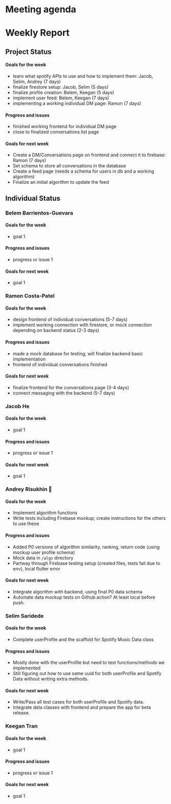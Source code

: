 # Meeting agenda

# Weekly Report
## Project Status
#### Goals for the week
- learn what spotify APIs to use and how to implement them: Jacob, Selim, Andrey (7 days)
- finalize firestore setup: Jacob, Selim (5 days)
- finalize profile creation: Belem, Keegan (5 days)
- implement user feed: Belem, Keegan (7 days)
- implementing a working individual DM page: Ramon (7 days)
#### Progress and issues
* finished working frontend for individual DM page
* close to finalized conversations list page
#### Goals for next week
- Create a DM/Conversations page on frontend and connect it to firebase: Ramon (7 days)
- Set schema to store all conversations in the database
- Create a feed page (needs a schema for users in db and a working algorithm)
- Finalize an initial algorithm to update the feed 

## Individual Status
### Belem Barrientos-Guevara
#### Goals for the week
* goal 1
#### Progress and issues
* progress or issue 1
#### Goals for next week
* goal 1

### Ramon Costa-Patel
#### Goals for the week
- design frontend of individual conversations (5-7 days)
- implement working connection with firestore, or mock connection depending on backend status (2-3 days)
#### Progress and issues
* made a mock database for testing, will finalize backend basic implementation 
* frontend of individual conversations finished
#### Goals for next week
* finalize frontend for the conversations page (3-4 days)
* connect messaging with the backend (5-7 days)

### Jacob He
#### Goals for the week
* goal 1
#### Progress and issues
* progress or issue 1
#### Goals for next week
* goal 1

### Andrey Risukhin :pig_nose:
#### Goals for the week
* Implement algorithm functions
* Write tests including Firebase mockup; create instructions for the others to use these
#### Progress and issues
* Added P0 versions of algorithm similarity, ranking, return code (using mockup user profile schema)
* Mock data in `/algo` directory
* Partway through Firebase testing setup (created files, tests fail due to env), local flutter error
#### Goals for next week
* Integrate algorithm with backend, using final P0 data schema
* Automate data mockup tests on Github action? At least local before push.

### Selim Saridede
#### Goals for the week
* Complete userProfile and the scaffold for Spotify Music Data class
#### Progress and issues
* Mostly done with the userProfile but need to test functions/methods we implemented
* Still figuring out how to use same uuid for both userProfile and Spotify Data without writing extra methods.
#### Goals for next week
* Write/Pass all test cases for both userProfile and Spotify data.
* Integrate data classes with frontend and prepare the app for beta release.

### Keegan Tran
#### Goals for the week
* goal 1
#### Progress and issues
* progress or issue 1
#### Goals for next week
* goal 1
